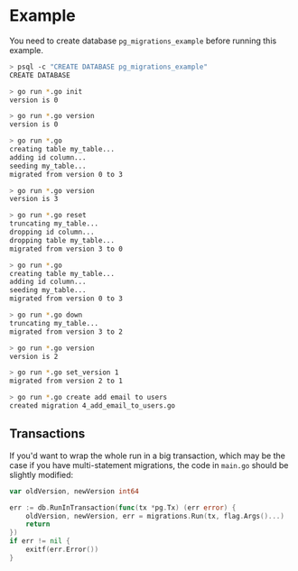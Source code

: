 # Example

You need to create database `pg_migrations_example` before running this example.

```bash
> psql -c "CREATE DATABASE pg_migrations_example"
CREATE DATABASE

> go run *.go init
version is 0

> go run *.go version
version is 0

> go run *.go
creating table my_table...
adding id column...
seeding my_table...
migrated from version 0 to 3

> go run *.go version
version is 3

> go run *.go reset
truncating my_table...
dropping id column...
dropping table my_table...
migrated from version 3 to 0

> go run *.go
creating table my_table...
adding id column...
seeding my_table...
migrated from version 0 to 3

> go run *.go down
truncating my_table...
migrated from version 3 to 2

> go run *.go version
version is 2

> go run *.go set_version 1
migrated from version 2 to 1

> go run *.go create add email to users
created migration 4_add_email_to_users.go
```

## Transactions

If you'd want to wrap the whole run in a big transaction, which may be the case if you have multi-statement migrations, the code in `main.go` should be slightly modified:

```go
var oldVersion, newVersion int64

err := db.RunInTransaction(func(tx *pg.Tx) (err error) {
    oldVersion, newVersion, err = migrations.Run(tx, flag.Args()...)
    return
})
if err != nil {
    exitf(err.Error())
}
```
